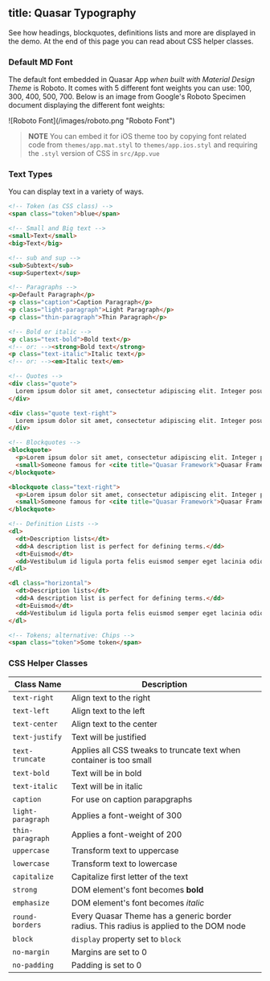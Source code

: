title: Quasar Typography
---
See how headings, blockquotes, definitions lists and more are displayed in the demo. At the end of this page you can read about CSS helper classes.
<input type="hidden" data-fullpage-demo="style-and-identity/typography">

### Default MD Font
The default font embedded in Quasar App *when built with Material Design Theme* is Roboto. It comes with 5 different font weights you can use: 100, 300, 400, 500, 700. Below is an image from Google's Roboto Specimen document displaying the different font weights:

<div style="max-width: 550px">
![Roboto Font](/images/roboto.png "Roboto Font")
</div>

> **NOTE**
> You can embed it for iOS theme too by copying font related code from `themes/app.mat.styl` to `themes/app.ios.styl` and requiring the `.styl` version of CSS in `src/App.vue`

### Text Types
You can display text in a variety of ways.

``` html
<!-- Token (as CSS class) -->
<span class="token">blue</span>

<!-- Small and Big text -->
<small>Text</small>
<big>Text</big>

<!-- sub and sup -->
<sub>Subtext</sub>
<sup>Supertext</sup>

<!-- Paragraphs -->
<p>Default Paragraph</p>
<p class="caption">Caption Paragraph</p>
<p class="light-paragraph">Light Paragraph</p>
<p class="thin-paragraph">Thin Paragraph</p>

<!-- Bold or italic -->
<p class="text-bold">Bold text</p>
<!-- or: --><strong>Bold text</strong>
<p class="text-italic">Italic text</p>
<!-- or: --><em>Italic text</em>

<!-- Quotes -->
<div class="quote">
  Lorem ipsum dolor sit amet, consectetur adipiscing elit. Integer posuere erat a ante.
</div>

<div class="quote text-right">
  Lorem ipsum dolor sit amet, consectetur adipiscing elit. Integer posuere erat a ante.
</div>

<!-- Blockquotes -->
<blockquote>
  <p>Lorem ipsum dolor sit amet, consectetur adipiscing elit. Integer posuere erat a ante.</p>
  <small>Someone famous for <cite title="Quasar Framework">Quasar Framework</cite></small>
</blockquote>

<blockquote class="text-right">
  <p>Lorem ipsum dolor sit amet, consectetur adipiscing elit. Integer posuere erat a ante.</p>
  <small>Someone famous for <cite title="Quasar Framework">Quasar Framework</cite></small>
</blockquote>

<!-- Definition Lists -->
<dl>
  <dt>Description lists</dt>
  <dd>A description list is perfect for defining terms.</dd>
  <dt>Euismod</dt>
  <dd>Vestibulum id ligula porta felis euismod semper eget lacinia odio sem nec elit.</dd>
</dl>

<dl class="horizontal">
  <dt>Description lists</dt>
  <dd>A description list is perfect for defining terms.</dd>
  <dt>Euismod</dt>
  <dd>Vestibulum id ligula porta felis euismod semper eget lacinia odio sem nec elit.</dd>
</dl>

<!-- Tokens; alternative: Chips -->
<span class="token">Some token</span>
```

### CSS Helper Classes
| Class Name | Description |
| --- | --- |
| `text-right` | Align text to the right |
| `text-left` | Align text to the left |
| `text-center` | Align text to the center |
| `text-justify` | Text will be justified |
| `text-truncate` | Applies all CSS tweaks to truncate text when container is too small |
| `text-bold` | Text will be in bold |
| `text-italic` | Text will be in italic |
| `caption` | For use on caption parapgraphs |
| `light-paragraph` | Applies a font-weight of 300 |
| `thin-paragraph` | Applies a font-weight of 200 |
| `uppercase` | Transform text to uppercase |
| `lowercase` | Transform text to lowercase |
| `capitalize` | Capitalize first letter of the text |
| `strong` | DOM element's font becomes **bold** |
| `emphasize` | DOM element's font becomes *italic* |
| `round-borders` | Every Quasar Theme has a generic border radius. This radius is applied to the DOM node |
| `block` | `display` property set to `block` |
| `no-margin` | Margins are set to 0 |
| `no-padding` | Padding is set to 0 |
